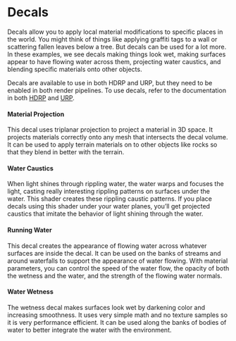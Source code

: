 # Decals
Decals allow you to apply local material modifications to specific places in the world. You might think of things like applying graffiti tags to a wall or scattering fallen leaves below a tree. But decals can be used for a lot more. In these examples, we see decals making things look wet, making surfaces appear to have flowing water across them, projecting water caustics, and blending specific materials onto other objects.

Decals are available to use in both HDRP and URP, but they need to be enabled in both render pipelines. To use decals, refer to the documentation in both [HDRP](https://docs.unity3d.com/Packages/com.unity.render-pipelines.high-definition@17.0/manual/decals.html) and [URP](https://docs.unity3d.com/Packages/com.unity.render-pipelines.universal@17.0/manual/renderer-feature-decal.html).

#### Material Projection
This decal uses triplanar projection to project a material in 3D space. It projects materials correctly onto any mesh that intersects the decal volume.  It can be used to apply terrain materials on to other objects like rocks so that they blend in better with the terrain.
#### Water Caustics
When light shines through rippling water, the water warps and focuses the light, casting really interesting rippling patterns on surfaces under the water.  This shader creates these rippling caustic patterns. If you place decals using this shader under your water planes, you’ll get projected caustics that imitate the behavior of light shining through the water.
#### Running Water
This decal creates the appearance of flowing water across whatever surfaces are inside the decal. It can be used on the banks of streams and around waterfalls to support the appearance of water flowing. With material parameters, you can control the speed of the water flow, the opacity of both the wetness and the water, and the strength of the flowing water normals.
#### Water Wetness
The wetness decal makes surfaces look wet by darkening color and increasing smoothness. It uses very simple math and no texture samples so it is very performance efficient. It can be used along the banks of bodies of water to better integrate the water with the environment.